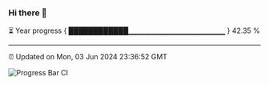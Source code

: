 ### Hi there 👋

⏳ Year progress { ████████████▁▁▁▁▁▁▁▁▁▁▁▁▁▁▁▁▁▁ } 42.35 %

---

⏰ Updated on Mon, 03 Jun 2024 23:36:52 GMT

![Progress Bar CI](https://github.com/IshwaranRudhara/GIT-ACTION/workflows/Progress%20Bar%20CI/badge.svg)
